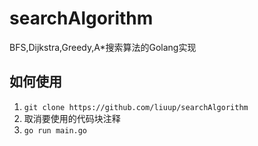 # searchAlgorithm
BFS,Dijkstra,Greedy,A*搜索算法的Golang实现

## 如何使用
1. ```git clone https://github.com/liuup/searchAlgorithm```
2. 取消要使用的代码块注释
3. ```go run main.go```
